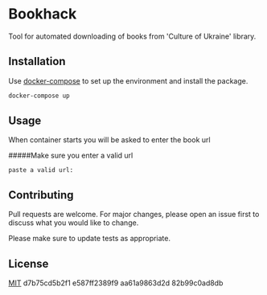 # Bookhack

Tool for automated downloading of books from 'Culture of Ukraine' library.


## Installation

Use [docker-compose](https://docs.docker.com/compose/) to set up the environment and install the package.

```bash
docker-compose up
```

## Usage
When container starts you will be asked to enter the book url 

#####Make sure you enter a valid url
```
paste a valid url: 
```


## Contributing
Pull requests are welcome. For major changes, please open an issue first to discuss what you would like to change.

Please make sure to update tests as appropriate.

## License
[MIT](https://choosealicense.com/licenses/mit/)
   d7b75cd5b2f1 e587ff2389f9 aa61a9863d2d 82b99c0ad8db
   
   